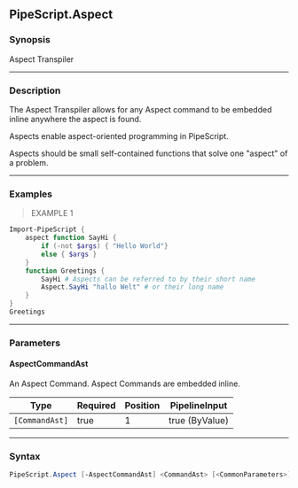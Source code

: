 PipeScript.Aspect
-----------------

### Synopsis
Aspect Transpiler

---

### Description

The Aspect Transpiler allows for any Aspect command to be embedded inline anywhere the aspect is found.

Aspects enable aspect-oriented programming in PipeScript.

Aspects should be small self-contained functions that solve one "aspect" of a problem.

---

### Examples
> EXAMPLE 1

```PowerShell
Import-PipeScript {
    aspect function SayHi {
        if (-not $args) { "Hello World"}
        else { $args }
    }
    function Greetings {
        SayHi # Aspects can be referred to by their short name
        Aspect.SayHi "hallo Welt" # or their long name
    }
}
Greetings
```

---

### Parameters
#### **AspectCommandAst**
An Aspect Command.  Aspect Commands are embedded inline.

|Type          |Required|Position|PipelineInput |
|--------------|--------|--------|--------------|
|`[CommandAst]`|true    |1       |true (ByValue)|

---

### Syntax
```PowerShell
PipeScript.Aspect [-AspectCommandAst] <CommandAst> [<CommonParameters>]
```
